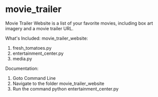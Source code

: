 # movie_trailer
Movie Trailer Website is a list of your favorite movies, including box art imagery and a movie trailer URL.

What's Included:
movie_trailer_website:
 1. fresh_tomatoes.py
 2. entertainment_center.py
 3. media.py

Documentation:
 1. Goto Command Line
 2. Navigate to the folder movie_trailer_website
 3. Run the command python entertainment_center.py


